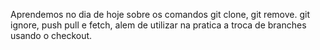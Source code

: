 Aprendemos no dia de hoje sobre os comandos git clone, git remove. git ignore, push pull e fetch, alem de utilizar na pratica a troca de branches usando o checkout.
